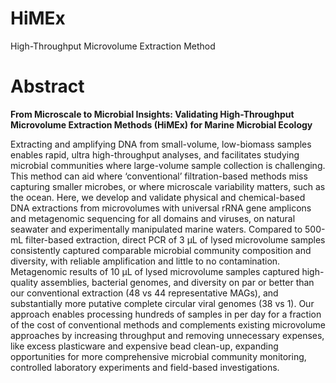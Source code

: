# HiMEx
High-Throughput Microvolume Extraction Method


# Abstract

**From Microscale to Microbial Insights: Validating High-Throughput Microvolume Extraction Methods (HiMEx) for Marine Microbial Ecology**

Extracting and amplifying DNA from small-volume, low-biomass samples enables rapid, ultra high-throughput analyses, and facilitates studying microbial communities where large-volume sample collection is challenging. This method can aid where ‘conventional’ filtration-based methods miss capturing smaller microbes, or where microscale variability matters, such as the ocean. Here, we develop and validate physical and chemical-based DNA extractions from microvolumes with universal rRNA gene amplicons and metagenomic sequencing for all domains and viruses, on natural seawater and experimentally manipulated marine waters. Compared to 500-mL filter-based extraction, direct PCR of 3 μL of lysed microvolume samples consistently captured comparable microbial community composition and diversity, with reliable amplification and little to no contamination. Metagenomic results of 10 μL of lysed microvolume samples captured high-quality assemblies, bacterial genomes, and diversity on par or better than our conventional extraction (48 vs 44 representative MAGs), and substantially more putative complete circular viral genomes (38 vs 1). Our approach enables processing hundreds of samples in per day for a fraction of the cost of conventional methods and complements existing microvolume approaches by increasing throughput and removing unnecessary expenses, like excess plasticware and expensive bead clean-up, expanding opportunities for more comprehensive microbial community monitoring, controlled laboratory experiments and field-based investigations.

